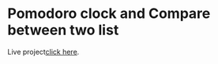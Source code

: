 # Pomodoro clock and Compare between two list

Live project[click here](https://pomodoro-clock-n-list-compare.web.app/).
